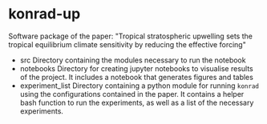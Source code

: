 # konrad-up
Software package of the paper: "Tropical stratospheric upwelling sets the tropical equilibrium climate sensitivity by reducing the effective forcing"

* src             Directory containing the modules necessary to run the notebook
* notebooks       Directory for creating jupyter notebooks to visualise results of the project. It includes a notebook that generates figures and tables
* experiment_list Directory containing a python module for running `konrad` using the configurations contained in the paper. It contains a helper bash function to run the experiments, as well as a list of the necessary experiments.